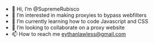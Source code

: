 - 👋 Hi, I’m @SupremeRubisco
- 👀 I’m interested in making proxyies to bypass webfilters
- 🌱 I’m currently learning how to code Javascript and CSS
- 💞️ I’m looking to collaborate on a proxy website
- 📫 How to reach me eythanlawless@gmail.com

<!---
SupremeRubisco/SupremeRubisco is a ✨ special ✨ repository because its `README.md` (this file) appears on your GitHub profile.
You can click the Preview link to take a look at your changes.
--->

